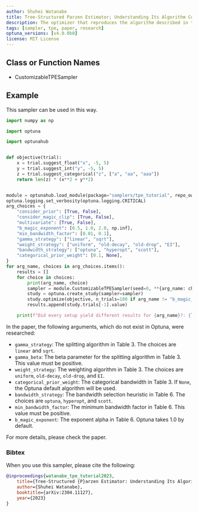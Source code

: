```yaml
---
author: Shuhei Watanabe
title: Tree-Structured Parzen Estimator; Understanding Its Algorithm Components and Their Roles for Better Empirical Performance
description: The optimizer that reproduces the algorithm described in the paper ``Tree-Structured Parzen Estimator; Understanding Its Algorithm Components and Their Roles for Better Empirical Performance''.
tags: [sampler, tpe, paper, research]
optuna_versions: [v4.0.0b0]
license: MIT License
---
```


## Class or Function Names

- CustomizableTPESampler

## Example

This sampler can be used in this way.

```python
import numpy as np

import optuna

import optunahub


def objective(trial):
    x = trial.suggest_float("x", -5, 5)
    y = trial.suggest_int("y", -5, 5)
    z = trial.suggest_categorical("z", ["a", "aa", "aaa"])
    return len(z) * (x**2 + y**2)


module = optunahub.load_module(package="samplers/tpe_tutorial", repo_owner="nabenabe0928", ref="add-tpe-tutorial")
optuna.logging.set_verbosity(optuna.logging.CRITICAL)
arg_choices = {
    "consider_prior": [True, False],
    "consider_magic_clip": [True, False],
    "multivariate": [True, False],
    "b_magic_exponent": [0.5, 1.0, 2.0, np.inf],
    "min_bandwidth_factor": [0.01, 0.1],
    "gamma_strategy": ["linear", "sqrt"],
    "weight_strategy": ["uniform", "old-decay", "old-drop", "EI"],
    "bandwidth_strategy": ["optuna", "hyperopt", "scott"],
    "categorical_prior_weight": [0.1, None],
}
for arg_name, choices in arg_choices.items():
    results = []
    for choice in choices:
        print(arg_name, choice)
        sampler = module.CustomizableTPESampler(seed=0, **{arg_name: choice})
        study = optuna.create_study(sampler=sampler)
        study.optimize(objective, n_trials=100 if arg_name != "b_magic_exponent" else 200)
        results.append(study.trials[-1].value)

    print(f"Did every setup yield different results for {arg_name}?: {len(set(results)) == len(results)}")

```

In the paper, the following arguments, which do not exist in Optuna, were researched:

- `gamma_strategy`: The splitting algorithm in Table 3. The choices are `linear` and `sqrt`.
- `gamma_beta`: The beta parameter for the splitting algorithm in Table 3. This value must be positive.
- `weight_strategy`: The weighting algorithm in Table 3. The choices are `uniform`, `old-decay`, `old-drop`, and `EI`.
- `categorical_prior_weight`: The categorical bandwidth in Table 3. If `None`, the Optuna default algorithm will be used.
- `bandwidth_strategy`: The bandwidth selection heuristic in Table 6. The choices are `optuna`, `hyperopt`, and `scott`.
- `min_bandwidth_factor`: The minimum bandwidth factor in Table 6. This value must be positive.
- `b_magic_exponent`: The exponent alpha in Table 6. Optuna takes 1.0 by default.

For more details, please check the paper.

### Bibtex

When you use this sampler, please cite the following:

```bibtex
@inproceedings{watanabe_tpe_tutorial2023,
    title={Tree-Structured {P}arzen Estimator: Understanding Its Algorithm Components and Their Roles for Better Empirical Performance},
    author={Shuhei Watanabe},
    booktitle={arXiv:2304.11127},
    year={2023}
}
```
